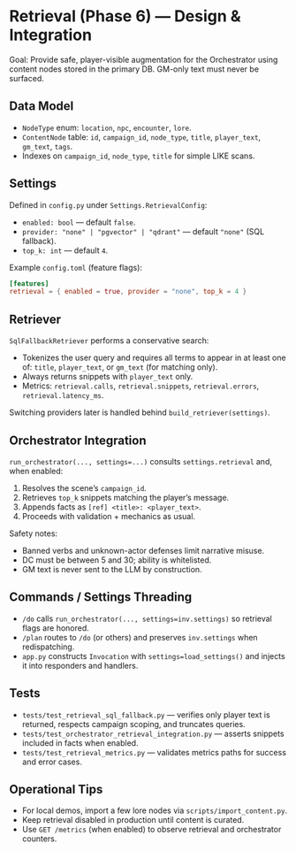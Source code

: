 # Retrieval (Phase 6) — Design & Integration

Goal: Provide safe, player-visible augmentation for the Orchestrator using content nodes stored in the primary DB. GM-only text must never be surfaced.

## Data Model

- `NodeType` enum: `location`, `npc`, `encounter`, `lore`.
- `ContentNode` table: `id`, `campaign_id`, `node_type`, `title`, `player_text`, `gm_text`, `tags`.
- Indexes on `campaign_id`, `node_type`, `title` for simple LIKE scans.

## Settings

Defined in `config.py` under `Settings.RetrievalConfig`:

- `enabled: bool` — default `false`.
- `provider: "none" | "pgvector" | "qdrant"` — default `"none"` (SQL fallback).
- `top_k: int` — default `4`.

Example `config.toml` (feature flags):

```toml
[features]
retrieval = { enabled = true, provider = "none", top_k = 4 }
```

## Retriever

`SqlFallbackRetriever` performs a conservative search:

- Tokenizes the user query and requires all terms to appear in at least one of: `title`, `player_text`, or `gm_text` (for matching only).
- Always returns snippets with `player_text` only.
- Metrics: `retrieval.calls`, `retrieval.snippets`, `retrieval.errors`, `retrieval.latency_ms`.

Switching providers later is handled behind `build_retriever(settings)`.

## Orchestrator Integration

`run_orchestrator(..., settings=...)` consults `settings.retrieval` and, when enabled:

1. Resolves the scene’s `campaign_id`.
2. Retrieves `top_k` snippets matching the player’s message.
3. Appends facts as `[ref] <title>: <player_text>`.
4. Proceeds with validation + mechanics as usual.

Safety notes:

- Banned verbs and unknown-actor defenses limit narrative misuse.
- DC must be between 5 and 30; ability is whitelisted.
- GM text is never sent to the LLM by construction.

## Commands / Settings Threading

- `/do` calls `run_orchestrator(..., settings=inv.settings)` so retrieval flags are honored.
- `/plan` routes to `/do` (or others) and preserves `inv.settings` when redispatching.
- `app.py` constructs `Invocation` with `settings=load_settings()` and injects it into responders and handlers.

## Tests

- `tests/test_retrieval_sql_fallback.py` — verifies only player text is returned, respects campaign scoping, and truncates queries.
- `tests/test_orchestrator_retrieval_integration.py` — asserts snippets included in facts when enabled.
- `tests/test_retrieval_metrics.py` — validates metrics paths for success and error cases.

## Operational Tips

- For local demos, import a few lore nodes via `scripts/import_content.py`.
- Keep retrieval disabled in production until content is curated.
- Use `GET /metrics` (when enabled) to observe retrieval and orchestrator counters.
